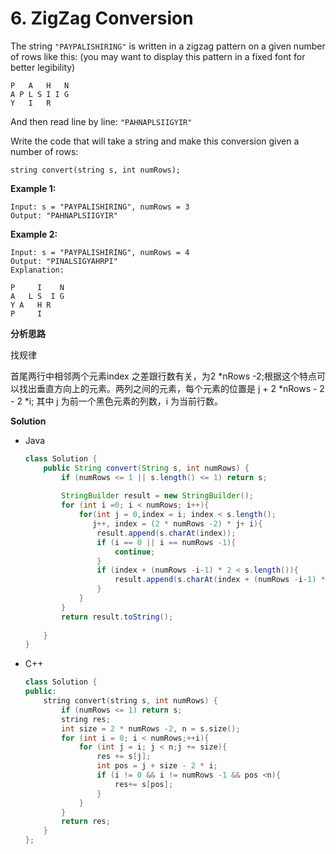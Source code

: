 # 6. ZigZag Conversion

The string `"PAYPALISHIRING"` is written in a zigzag pattern on a given number of rows like this: (you may want to display this pattern in a fixed font for better legibility)

```
P   A   H   N
A P L S I I G
Y   I   R
```

And then read line by line: `"PAHNAPLSIIGYIR"`

Write the code that will take a string and make this conversion given a number of rows:

```
string convert(string s, int numRows);
```

**Example 1:**

```
Input: s = "PAYPALISHIRING", numRows = 3
Output: "PAHNAPLSIIGYIR"
```

**Example 2:**

```
Input: s = "PAYPALISHIRING", numRows = 4
Output: "PINALSIGYAHRPI"
Explanation:

P     I    N
A   L S  I G
Y A   H R
P     I
```

**分析思路**

找规律

首尾两行中相邻两个元素index 之差跟行数有关，为2 *nRows -2;根据这个特点可以找出垂直方向上的元素。两列之间的元素，每个元素的位置是 j + 2 *nRows - 2 - 2 *i; 其中 j 为前一个黑色元素的列数，i 为当前行数。

**Solution**

+ Java

  ```java
  class Solution {
      public String convert(String s, int numRows) {
          if (numRows <= 1 || s.length() <= 1) return s;
          
          StringBuilder result = new StringBuilder();
          for (int i =0; i < numRows; i++){
              for(int j = 0,index = i; index < s.length();
                 j++, index = (2 * numRows -2) * j+ i){
                  result.append(s.charAt(index));
                  if (i == 0 || i == numRows -1){
                      continue;
                  }
                  if (index + (numRows -i-1) * 2 < s.length()){
                      result.append(s.charAt(index + (numRows -i-1) * 2));
                  }
              }
          }
          return result.toString();
              
      }
  }
  ```

  

+ C++

  ```c++
  class Solution {
  public:
      string convert(string s, int numRows) {
          if (numRows <= 1) return s;
          string res;
          int size = 2 * numRows -2, n = s.size();
          for (int i = 0; i < numRows;++i){
              for (int j = i; j < n;j += size){
                  res += s[j];
                  int pos = j + size - 2 * i;
                  if (i != 0 && i != numRows -1 && pos <n){
                      res+= s[pos];
                  }
              }
          }
          return res;
      }
  };
  ```

  

